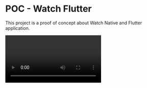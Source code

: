 # POC - Watch Flutter

This project is a proof of concept about Watch Native and Flutter application.

<video>

## Getting Started

create flutter starter project: (https://docs.flutter.dev/development/tools/vs-code)











A few resources to get you started if this is your first Flutter project:

- [Lab: Write your first Flutter app](https://flutter.dev/docs/get-started/codelab)
- [Cookbook: Useful Flutter samples](https://flutter.dev/docs/cookbook)

For help getting started with Flutter, view our
[online documentation](https://flutter.dev/docs), which offers tutorials,
samples, guidance on mobile development, and a full API reference.
